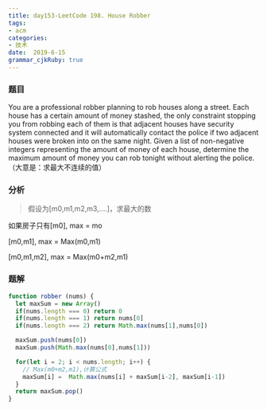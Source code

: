 ```yaml
---
title: day153-LeetCode 198. House Robber
tags: 
- acm
categories: 
- 技术
date:  2019-6-15
grammar_cjkRuby: true
---
```

### 题目

You are a professional robber planning to rob houses along a street. Each house has a certain amount of money stashed, the only constraint stopping you from robbing each of them is that adjacent houses have security system connected and it will automatically contact the police if two adjacent houses were broken into on the same night.
Given a list of non-negative integers representing the amount of money of each house, determine the maximum amount of money you can rob tonight without alerting the police.
（大意是：求最大不连续的值）
<!--more-->

### 分析

> 假设为[m0,m1,m2,m3,....]，求最大的数

如果房子只有[m0], max = mo

[m0,m1], max = Max(m0,m1)

[m0,m1,m2], max = Max(m0+m2,m1)

### 题解

```js
function robber (nums) {
  let maxSum = new Array()
  if(nums.length === 0) return 0
  if(nums.length === 1) return nums[0]
  if(nums.length === 2) return Math.max(nums[1],nums[0])

  maxSum.push(nums[0])
  maxSum.push(Math.max(nums[0],nums[1]))

  for(let i = 2; i < nums.length; i++) {
    // Max(m0+m2,m1),计算公式
    maxSum[i] =  Math.max(nums[i] + maxSum[i-2], maxSum[i-1])
  }
  return maxSum.pop()
}
```